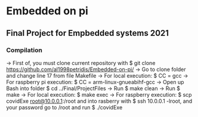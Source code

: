 # Embedded on pi

## Final Project for Empbedded systems 2021
### Compilation
-> First of, you must clone current repository with $ git clone https://github.com/al1998petridis/Embedded-on-pi/
-> Go to clone folder and change line 17 from file Makefile
    -> For local execution: $ CC = gcc
    -> For raspberry pi execution: $ CC = arm-linux-gnueabihf-gcc
-> Open up Bash into folder $ cd ../Final/ProjectFiles
-> Run $ make clean
-> Run $ make 
    -> For local execution: $ make exec
    -> For raspberry execution: $ scp covidExe root@10.0.0.1:/root
    and into rasberry with $ ssh 10.0.0.1 -lroot, and your password go to /root and run $ ./covidExe
    
